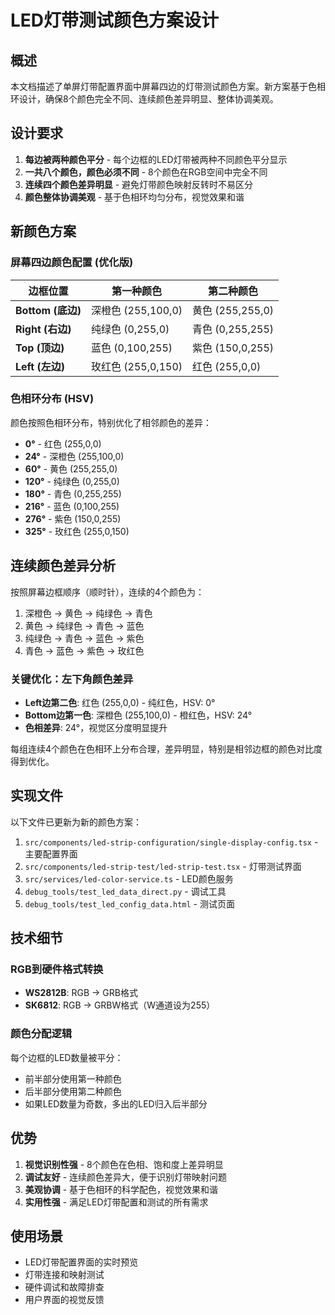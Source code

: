 # LED灯带测试颜色方案设计

## 概述

本文档描述了单屏灯带配置界面中屏幕四边的灯带测试颜色方案。新方案基于色相环设计，确保8个颜色完全不同、连续颜色差异明显、整体协调美观。

## 设计要求

1. **每边被两种颜色平分** - 每个边框的LED灯带被两种不同颜色平分显示
2. **一共八个颜色，颜色必须不同** - 8个颜色在RGB空间中完全不同
3. **连续四个颜色差异明显** - 避免灯带颜色映射反转时不易区分
4. **颜色整体协调美观** - 基于色相环均匀分布，视觉效果和谐

## 新颜色方案

### 屏幕四边颜色配置 (优化版)

| 边框位置 | 第一种颜色 | 第二种颜色 |
|---------|-----------|-----------|
| **Bottom (底边)** | 深橙色 (255,100,0) | 黄色 (255,255,0) |
| **Right (右边)** | 纯绿色 (0,255,0) | 青色 (0,255,255) |
| **Top (顶边)** | 蓝色 (0,100,255) | 紫色 (150,0,255) |
| **Left (左边)** | 玫红色 (255,0,150) | 红色 (255,0,0) |

### 色相环分布 (HSV)

颜色按照色相环分布，特别优化了相邻颜色的差异：

- **0°** - 红色 (255,0,0)
- **24°** - 深橙色 (255,100,0)
- **60°** - 黄色 (255,255,0)
- **120°** - 纯绿色 (0,255,0)
- **180°** - 青色 (0,255,255)
- **216°** - 蓝色 (0,100,255)
- **276°** - 紫色 (150,0,255)
- **325°** - 玫红色 (255,0,150)

## 连续颜色差异分析

按照屏幕边框顺序（顺时针），连续的4个颜色为：

1. 深橙色 → 黄色 → 纯绿色 → 青色
2. 黄色 → 纯绿色 → 青色 → 蓝色
3. 纯绿色 → 青色 → 蓝色 → 紫色
4. 青色 → 蓝色 → 紫色 → 玫红色

### 关键优化：左下角颜色差异

- **Left边第二色**: 红色 (255,0,0) - 纯红色，HSV: 0°
- **Bottom边第一色**: 深橙色 (255,100,0) - 橙红色，HSV: 24°
- **色相差异**: 24°，视觉区分度明显提升

每组连续4个颜色在色相环上分布合理，差异明显，特别是相邻边框的颜色对比度得到优化。

## 实现文件

以下文件已更新为新的颜色方案：

1. `src/components/led-strip-configuration/single-display-config.tsx` - 主要配置界面
2. `src/components/led-strip-test/led-strip-test.tsx` - 灯带测试界面
3. `src/services/led-color-service.ts` - LED颜色服务
4. `debug_tools/test_led_data_direct.py` - 调试工具
5. `debug_tools/test_led_config_data.html` - 测试页面

## 技术细节

### RGB到硬件格式转换

- **WS2812B**: RGB → GRB格式
- **SK6812**: RGB → GRBW格式（W通道设为255）

### 颜色分配逻辑

每个边框的LED数量被平分：

- 前半部分使用第一种颜色
- 后半部分使用第二种颜色
- 如果LED数量为奇数，多出的LED归入后半部分

## 优势

1. **视觉识别性强** - 8个颜色在色相、饱和度上差异明显
2. **调试友好** - 连续颜色差异大，便于识别灯带映射问题
3. **美观协调** - 基于色相环的科学配色，视觉效果和谐
4. **实用性强** - 满足LED灯带配置和测试的所有需求

## 使用场景

- LED灯带配置界面的实时预览
- 灯带连接和映射测试
- 硬件调试和故障排查
- 用户界面的视觉反馈
